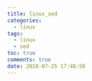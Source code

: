 ```yaml
---
title: linux_sed
categories:
  - linux
tags:
  - linux
  - sed
toc: true
comments: true
date: 2018-07-25 17:40:50
---
```

